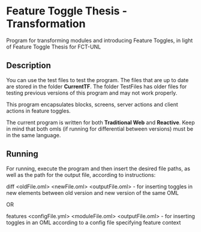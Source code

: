 # Feature Toggle Thesis - Transformation
Program for transforming modules and introducing Feature Toggles, in light of Feature Toggle Thesis for FCT-UNL

## Description

You can use the test files to test the program. The files that are up to date are stored in the folder **CurrentTF**. The folder TestFiles has older files for testing previous versions of this program and may not work properly.

This program encapsulates blocks, screens, server actions and client actions in feature toggles.

The current program is written for both **Traditional Web** and **Reactive**. Keep in mind that both omls (if running for differential between versions) must be in the same language.

## Running

For running, execute the program and then insert the desired file paths, as well as the path for the output file, according to instructions:

diff <oldFile.oml> <newFile.oml> <outputFile.oml> - for inserting toggles in new elements between old version and new version of the same OML

OR

features <configFile.yml> <moduleFile.oml> <outputFile.oml> - for inserting toggles in an OML according to a config file specifying feature context
